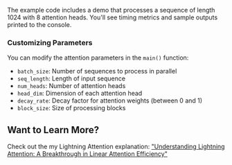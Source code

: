The example code includes a demo that processes a sequence of length 1024 with 8 attention heads. You'll see timing metrics and sample outputs printed to the console.

### Customizing Parameters

You can modify the attention parameters in the `main()` function:

- `batch_size`: Number of sequences to process in parallel
- `seq_length`: Length of input sequence
- `num_heads`: Number of attention heads
- `head_dim`: Dimension of each attention head
- `decay_rate`: Decay factor for attention weights (between 0 and 1)
- `block_size`: Size of processing blocks

## Want to Learn More?

Check out the my Lightning Attention explanation: ["Understanding Lightning Attention: A Breakthrough in Linear Attention Efficiency"](https://ighoshsubho.bearblog.dev/understanding-lightning-attention-a-breakthrough-in-linear-attention-efficiency/)
